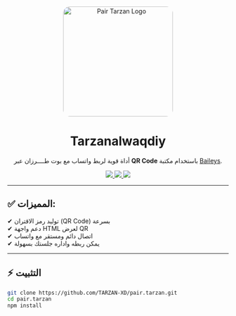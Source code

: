 <div align="center">
  <img src="https://b.top4top.io/p_3489wk62d0.jpg" alt="Pair Tarzan Logo" width="250" style="border-radius:15px;"/>
  <h1>Tarzanalwaqdiy</h1>
  <p>
    أداة قوية لربط واتساب مع بوت طــــرزان عبر <b>QR Code</b> باستخدام مكتبة 
    <a href="https://github.com/WhiskeySockets/Baileys">Baileys</a>.
  </p>

  <a href="https://github.com/TARZAN-XD/pair.tarzan/stargazers">
    <img src="https://img.shields.io/github/stars/TARZAN-XD/pair.tarzan?color=yellow&style=for-the-badge"/>
  </a>
  <a href="https://github.com/TARZAN-XD/pair.tarzan/fork">
    <img src="https://img.shields.io/github/forks/TARZAN-XD/pair.tarzan?color=orange&style=for-the-badge"/>
  </a>
  <a href="https://github.com/TARZAN-XD">
    <img src="https://img.shields.io/badge/Author-TarzanXD-blue?style=for-the-badge"/>
  </a>
</div>

---

## ✅ المميزات:
✔ توليد رمز الاقتران (QR Code) بسرعة  
✔ دعم واجهة HTML لعرض QR  
✔ اتصال دائم ومستقر مع واتساب  
✔ يمكن ربطه واداره جلستك بسهولة  

---

## ⚡ التثبيت
```bash
git clone https://github.com/TARZAN-XD/pair.tarzan.git
cd pair.tarzan
npm install
